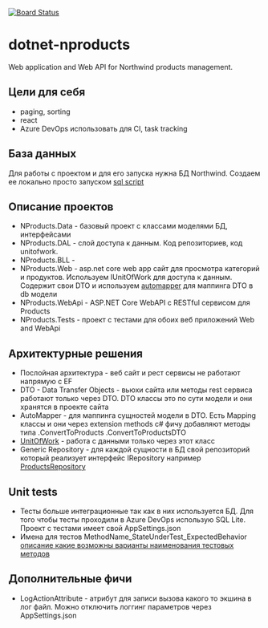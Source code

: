 [![Board Status](https://dev.azure.com/NikolaiIvanov/60e1a9d0-a257-4f63-bd89-5f6a465ffef4/ffaca637-bdb9-4d7f-b6b8-3b1ecdbd4dbe/_apis/work/boardbadge/d0ec62d6-da3e-42fd-b948-255cf3e1f9b1)](https://dev.azure.com/NikolaiIvanov/60e1a9d0-a257-4f63-bd89-5f6a465ffef4/_boards/board/t/ffaca637-bdb9-4d7f-b6b8-3b1ecdbd4dbe/Microsoft.RequirementCategory)
# dotnet-nproducts
Web application and Web API for Northwind products management.

## Цели для себя
* paging, sorting
* react
* Azure DevOps использовать для CI, task tracking

## База данных
Для работы с проектом и для его запуска нужна БД Northwind. 
Создаем ее локально просто запуском [sql script](https://raw.githubusercontent.com/microsoft/sql-server-samples/master/samples/databases/northwind-pubs/instnwnd.sql)

## Описание проектов
* NProducts.Data - базовый проект с классами моделями БД, интерфейсами
* NProducts.DAL - слой доступа к данным. Код репозиториев, код unitofwork.
* NProducts.BLL - 
* NProducts.Web - asp.net core web app сайт для просмотра категорий и продуктов. Используем IUnitOfWork для доступа к данным. Содержит свои DTO и используем [automapper](https://metanit.com/sharp/mvc5/23.4.php)  для маппинга DTO в db модели
* NProducts.WebApi - ASP.NET Core WebAPI с RESTful сервисом для Products
* NProducts.Tests - проект с тестами для обоих веб приложений Web and WebApi

## Архитектурные решения
* Послойная архитектура - веб сайт и рест сервисы не работают напрямую с EF
* DTO - Data Transfer Objects - вьюхи сайта или методы rest сервиса работают только через DTO. DTO классы это по сути модели и они хранятся в проекте сайта
* AutoMapper - для маппинга сущностей модели в DTO. Есть Mapping классы и они через extension methods c# фичу добавляют методы типа .ConvertToProducts .ConvertToProductsDTO
* [UnitOfWork](https://metanit.com/sharp/mvc5/23.7.php) - работа с данными только через этот класс
* Generic Repository - для каждой сущности в БД свой репозиторий который реализует интерфейс IRepository<T> например [ProductsRepository](https://github.com/nikolayivanov/dotnet-nproducts/blob/master/NProducts.DAL/Repository/ProductsRepository.cs)

## Unit tests
* Тесты больше интеграционные так как в них используется БД. Для того чтобы тесты проходили в Azure DevOps использую SQL Lite. Проект с тестами имеет свой AppSettings.json
* Имена для тестов MethodName_StateUnderTest_ExpectedBehavior [описание какие возможны варианты наименования тестовых методов](https://dzone.com/articles/7-popular-unit-test-naming)

## Дополнительные фичи
* LogActionAttribute - атрибут для записи вызова какого то экшина в лог файл. Можно отключить логгинг параметров через AppSettings.json
